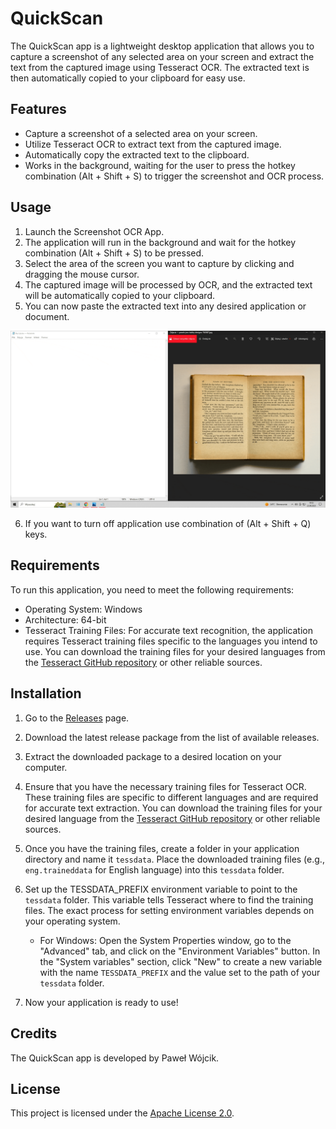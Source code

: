 # QuickScan

The QuickScan app is a lightweight desktop application that allows you to capture a screenshot of any selected area on your screen and extract the text from the captured image using Tesseract OCR. The extracted text is then automatically copied to your clipboard for easy use.

## Features

- Capture a screenshot of a selected area on your screen.
- Utilize Tesseract OCR to extract text from the captured image.
- Automatically copy the extracted text to the clipboard.
- Works in the background, waiting for the user to press the hotkey combination (Alt + Shift + S) to trigger the screenshot and OCR process.

## Usage

1. Launch the Screenshot OCR App.
2. The application will run in the background and wait for the hotkey combination (Alt + Shift + S) to be pressed.
3. Select the area of the screen you want to capture by clicking and dragging the mouse cursor.
4. The captured image will be processed by OCR, and the extracted text will be automatically copied to your clipboard.
5. You can now paste the extracted text into any desired application or document.

![cannot load example](example.gif)

6. If you want to turn off application use combination of (Alt + Shift + Q) keys.

## Requirements

To run this application, you need to meet the following requirements:

- Operating System: Windows
- Architecture: 64-bit
- Tesseract Training Files: For accurate text recognition, the application requires Tesseract training files specific to the languages you intend to use. You can download the training files for your desired languages from the [Tesseract GitHub repository](https://github.com/tesseract-ocr/tessdata) or other reliable sources.


## Installation

1. Go to the [Releases](https://github.com/your_username/your_application/releases) page.

2. Download the latest release package from the list of available releases.

3. Extract the downloaded package to a desired location on your computer.

4. Ensure that you have the necessary training files for Tesseract OCR. These training files are specific to different languages and are required for accurate text extraction. You can download the training files for your desired language from the [Tesseract GitHub repository](https://github.com/tesseract-ocr/tessdata) or other reliable sources.

5. Once you have the training files, create a folder in your application directory and name it `tessdata`. Place the downloaded training files (e.g., `eng.traineddata` for English language) into this `tessdata` folder.

6. Set up the TESSDATA_PREFIX environment variable to point to the `tessdata` folder. This variable tells Tesseract where to find the training files. The exact process for setting environment variables depends on your operating system.
     
   - For Windows:
     Open the System Properties window, go to the "Advanced" tab, and click on the "Environment Variables" button. In the "System variables" section, click "New" to create a new variable with the name `TESSDATA_PREFIX` and the value set to the path of your `tessdata` folder.
     
7. Now your application is ready to use!


## Credits

The QuickScan app is developed by Paweł Wójcik.

## License

This project is licensed under the [Apache License 2.0](LICENSE).
